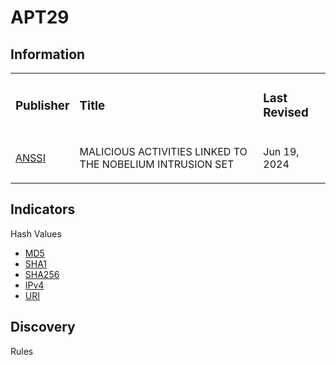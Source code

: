 
# APT29

## Information
<table>
  <tr>
    <td>
      <h3>Publisher</h3>
    </td>
    <td>
      <h3>Title</h3>
    </td>
    <td>
      <h3>Last Revised</h3>
    </td>
  </tr>
  <tr>
    <td>
      <a href="https://www.cert.ssi.gouv.fr/uploads/CERTFR-2024-CTI-006.pdf">ANSSI</a>
    </td>
    <td>
      <p>MALICIOUS ACTIVITIES LINKED TO THE NOBELIUM INTRUSION SET</p>
    </td>
    <td>
      <p>Jun 19, 2024</p>
    </td>
  </tr>
</table>

## Indicators
Hash Values
- <a href="https://github.com/PudgyDragon/IOCs/blob/main/All/APT29/samples.md5">MD5</a>
- <a href="https://github.com/PudgyDragon/IOCs/blob/main/All/APT29/samples.sha1">SHA1</a>
- <a href="https://github.com/PudgyDragon/IOCs/blob/main/All/APT29/samples.sha256">SHA256</a>
- <a href="https://github.com/PudgyDragon/IOCs/blob/main/All/APT29/IPv4.txt">IPv4</a>
- <a href="https://github.com/PudgyDragon/IOCs/blob/main/All/APT29/uri.txt">URI</a>

## Discovery
Rules
